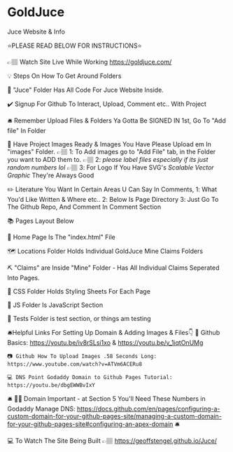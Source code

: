 # GoldJuce
Juce Website &amp; Info

⭐PLEASE READ BELOW FOR INSTRUCTIONS⭐

👉🏽 Watch Site Live While Working https://goldjuce.com/

💡 Steps On How To Get Around Folders

🏺 "Juce" Folder Has All Code For Juce Website Inside.

✔️ Signup For Github To Interact, Upload, Comment etc.. With Project

🛎️ Remember Upload Files & Folders Ya Gotta Be SIGNED IN 1st, Go To "Add file" In Folder

📸 Have Project Images Ready & Images You Have Please Upload em In "images" Folder.
👉🏽 1️: To Add images go to "Add File" tab, in the Folder you want to ADD them to.
👉🏽 2️: *please label files especially if its just random numbers lol*
👉🏽 3️: For Logo If You Have SVG's *Scalable Vector Graphic* They're Always Good

✏️ Literature You Want In Certain Areas U Can Say In Comments, 
    1️: What You'd Like Written & Where etc..
    2️: Below Is Page Directory
    3️: Just Go To The Github Repo, And Comment In Comment Section

📚 Pages Layout Below

🏡 Home Page Is The "index.html" File

🗺️ Locations Folder Holds Individual GoldJuce Mine Claims Folders

⛏️ "Claims" are Inside "Mine" Folder - Has All Individual Claims Seperated Into Pages.

💾 CSS Folder Holds Styling Sheets For Each Page

💾 JS Folder Is JavaScript Section

💃 Tests Folder is test section, or things am testing

🛎️Helpful Links For Setting Up Domain & Adding Images & Files👇
    🎥 Github Basics: https://youtu.be/iv8rSLsi1xo & https://youtu.be/v_1iqtOnUMg

    📷 Github How To Upload Images .58 Seconds Long: https://www.youtube.com/watch?v=ATVm6ACERu8 

    💻 DNS Point Godaddy Domain to Github Pages Tutorial: https://youtu.be/dbgEWWBvIxY
    
🛎️
    👬🏽 Domain Important - at Section 5 You'll Need These Numbers in Godaddy Manage DNS: https://docs.github.com/en/pages/configuring-a-custom-domain-for-your-github-pages-site/managing-a-custom-domain-for-your-github-pages-site#configuring-an-apex-domain
🛎️

💻 To Watch The Site Being Built 👉🏽 https://geoffstengel.github.io/Juce/
